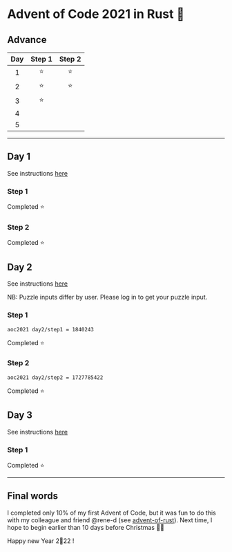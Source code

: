 # Advent of Code 2021 in Rust 🦀

## Advance

| Day | Step 1 | Step 2 |
| :-: | :----: | :----: |
|  1  |   ⭐    |   ⭐    |
|  2  |   ⭐    |   ⭐    |
|  3  |   ⭐    |        |
|  4  |        |        |
|  5  |        |        |

---

## Day 1

See instructions [here](https://adventofcode.com/2021/day/1)

### Step 1

Completed ⭐

### Step 2

Completed ⭐

## Day 2

See instructions [here](https://adventofcode.com/2021/day/2)

NB: Puzzle inputs differ by user. Please log in to get your puzzle input.

### Step 1

```terminal
aoc2021 day2/step1 = 1840243
```

Completed ⭐

### Step 2

```terminal
aoc2021 day2/step2 = 1727785422
```

Completed ⭐

## Day 3

See instructions [here](https://adventofcode.com/2021/day/3)

### Step 1

Completed ⭐

---

## Final words

I completed only 10% of my first Advent of Code, but it was fun to do this with
my colleague and friend @rene-d (see
[advent-of-rust](https://github.com/rene-d/advent-of-rust/)). Next time, I hope
to begin earlier than 10 days before Christmas 🎄🎁

Happy new Year 2🦀22 !
